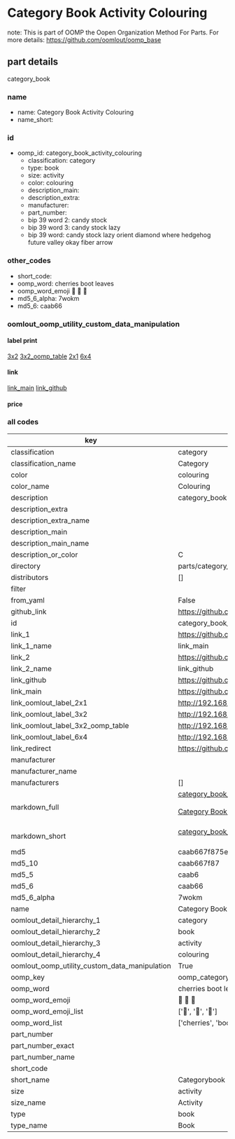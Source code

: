 # Category Book Activity Colouring  

note: This is part of OOMP the Oopen Organization Method For Parts. For more details: https://github.com/oomlout/oomp_base

##  part details
  



category_book



### name
* name: Category Book Activity Colouring
* name_short: 
### id
* oomp_id: category_book_activity_colouring
  * classification: category
  * type: book
  * size: activity
  * color: colouring
  * description_main: 
  * description_extra: 
  * manufacturer: 
  * part_number: 
  * bip 39 word 2: candy stock
  * bip 39 word 3: candy stock lazy
  * bip 39 word: candy stock lazy orient diamond where hedgehog future valley okay fiber arrow

### other_codes
* short_code: 
* oomp_word: cherries boot leaves
* oomp_word_emoji :cherries: :boot: :leaves:
* md5_6_alpha: 7wokm
* md5_6: caab66






### oomlout_oomp_utility_custom_data_manipulation
#### label print
[3x2](http://192.168.1.245:1112/?label=oomp%207wokm)
[3x2_oomp_table](http://192.168.1.108:1112/?label=oomp%207wokm)
[2x1](http://192.168.1.242:1112/?label=oomp%207wokm)
[6x4](http://192.168.1.55:1112/?label=oomp%207wokm)    

#### link

[link_main](https://github.com/oomlout/oomlout_oomp_version_1_messy/tree/main/parts/category_book_activity_colouring) [link_github](https://github.com/oomlout/oomlout_oomp_version_1_messy/tree/main/parts/category_book_activity_colouring)                             

#### price







### all codes 
| key | value |  
| --- | --- |  
| classification | category |  
| classification_name | Category |  
| color | colouring |  
| color_name | Colouring |  
| description | category_book |  
| description_extra |  |  
| description_extra_name |  |  
| description_main |  |  
| description_main_name |  |  
| description_or_color | C  |  
| directory | parts/category_book_activity_colouring |  
| distributors | [] |  
| filter |  |  
| from_yaml | False |  
| github_link | https://github.com/oomlout/oomlout_oomp_part_src/tree/main/parts/category_book_activity_colouring |  
| id | category_book_activity_colouring |  
| link_1 | https://github.com/oomlout/oomlout_oomp_version_1_messy/tree/main/parts/category_book_activity_colouring |  
| link_1_name | link_main |  
| link_2 | https://github.com/oomlout/oomlout_oomp_version_1_messy/tree/main/parts/category_book_activity_colouring |  
| link_2_name | link_github |  
| link_github | https://github.com/oomlout/oomlout_oomp_version_1_messy/tree/main/parts/category_book_activity_colouring |  
| link_main | https://github.com/oomlout/oomlout_oomp_version_1_messy/tree/main/parts/category_book_activity_colouring |  
| link_oomlout_label_2x1 | http://192.168.1.242:1112/?label=oomp%207wokm |  
| link_oomlout_label_3x2 | http://192.168.1.245:1112/?label=oomp%207wokm |  
| link_oomlout_label_3x2_oomp_table | http://192.168.1.108:1112/?label=oomp%207wokm |  
| link_oomlout_label_6x4 | http://192.168.1.55:1112/?label=oomp%207wokm |  
| link_redirect | https://github.com/oomlout/oomlout_oomp_version_1_messy/tree/main/parts/category_book_activity_colouring |  
| manufacturer |  |  
| manufacturer_name |  |  
| manufacturers | [] |  
| markdown_full | [category_book_activity_colouring](none)<br>[](none)<br>[Category Book Activity Colouring](none)<br><br> |  
| markdown_short | [category_book_activity_colouring](none)<br><br> |  
| md5 | caab667f875e8d53e91e99c8fcf5810a |  
| md5_10 | caab667f87 |  
| md5_5 | caab6 |  
| md5_6 | caab66 |  
| md5_6_alpha | 7wokm |  
| name | Category Book Activity Colouring |  
| oomlout_detail_hierarchy_1 | category |  
| oomlout_detail_hierarchy_2 | book |  
| oomlout_detail_hierarchy_3 | activity |  
| oomlout_detail_hierarchy_4 | colouring |  
| oomlout_oomp_utility_custom_data_manipulation | True |  
| oomp_key | oomp_category_book_activity_colouring |  
| oomp_word | cherries boot leaves |  
| oomp_word_emoji | :cherries: :boot: :leaves: |  
| oomp_word_emoji_list | [':cherries:', ':boot:', ':leaves:'] |  
| oomp_word_list | ['cherries', 'boot', 'leaves'] |  
| part_number |  |  
| part_number_exact |  |  
| part_number_name |  |  
| short_code |  |  
| short_name | Categorybook |  
| size | activity |  
| size_name | Activity |  
| type | book |  
| type_name | Book |  
